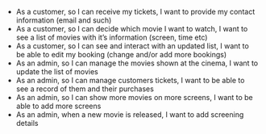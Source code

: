 - As a customer, so I can receive my tickets, I want to provide my contact information (email and such)
- As a customer, so I can decide which movie I want to watch, I want to see a list of movies with it’s information (screen, time etc)
- As a customer, so I can see and interact with an updated list, I want to be able to edit my booking (change and/or add more bookings)
- As an admin, so I can manage the movies shown at the cinema, I want to update the list of movies
- As an admin, so I can manage customers tickets, I want to be able to see a record of them and their purchases
- As an admin, so I can show more movies on more screens, I want to be able to add more screens
- As an admin, when a new movie is released, I want to add screening details
 